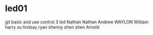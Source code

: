 # led01
git basic and use control 3 led 
Nathan
Nathan
Andrew
WAYLON
William
harry xu
lindsay
ryan shenny shen shen
Arnold
